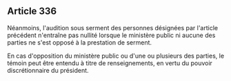 Article 336
----
Néanmoins, l'audition sous serment des personnes désignées par l'article
précédent n'entraîne pas nullité lorsque le ministère public ni aucune des
parties ne s'est opposé à la prestation de serment.

En cas d'opposition du ministère public ou d'une ou plusieurs des parties, le
témoin peut être entendu à titre de renseignements, en vertu du pouvoir
discrétionnaire du président.
